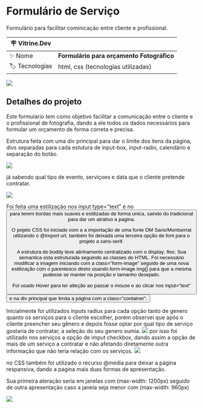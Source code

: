 # Formulário de Serviço

Formulário para facilitar cominicação entre cliente e profissional.

| :placard: Vitrine.Dev |     |
| -------------  | --- |
| :sparkles: Nome        | **Formulário para orçamento Fotográfico**
| :label: Tecnologias | html, css (tecnologias utilizadas)



![](https://user-images.githubusercontent.com/89817889/193363223-831c3d04-076c-4881-99d4-028fe6714092.jpg#vitrinedev)


## Detalhes do projeto

Este formulario tem como objetivo facilitar a comunicação entre o cliente e o profissional de fotografia, dando a ele todos os dados necessários para formular um orçamento de forma correta e precisa.

Estrutura feita com uma div principal para dar o limite dos itens da página, divs separadas para cada estutura de input-box, input-radio, 
calendário e separação do botão.

<div aligner="center">
<img src="https://user-images.githubusercontent.com/89817889/193361039-4fa8538b-d4d9-4c90-a50f-80ecd94619be.jpg">
</div>

já sabendo qual tipo de evento, serviçoes e data que o cliente pretende contratar.

<div aligner="center">
<img src="https://user-images.githubusercontent.com/89817889/193363286-a179d694-9cf3-4737-a006-4ecf3f65975a.jpg">
</div>

<div aligner="center">
  <p>Foi feita uma estilização nos input type="text" e no <button> para terem bordas mais suaves e estilizadas de forma unica, saindo do tradicional para dar um atrativo a pagina.
    <p>O pojeto CSS foi iniciado com a a importação de uma fonte DM Sans/Montserrat utilizando o @import url, também foi deixada uma terceira opção de font para o projeto a sans-serif.

<p>A estrutura do boddy teve alinhamento centralizado com o display: flex; 
Sua semantica esta estruturada seguindo as classes do HTML.
Foi necessário modificar a imagem iniciando com a class="form-image" seguido de uma nova estilização com o parentesco direto usando.form-image img{} para que a mesma pudesse se manter na posição e tamanho desejado.

<p>Foi usado Hover para ter alteção ao passar o mouse e ao clicar nos input="text" <button> e na div principal que limita a página com a class="container".
    </div>

<div aligner="center">
<p> Inicialmente foi utilizados inputs radius para cada opção tanto de genero quanto os serviços para o cliente escolher, porém observei que após o cliente preencher seu gênero e depois fosse optar por qual tipo de serviço gostaria de contratar, a seleção do seu genero sumia. <img src="https://user-images.githubusercontent.com/89817889/193362780-8d741677-5b1d-431a-a554-80c7970f5332.png"> por isso foi utilizado nos serviços a opção de imput checkbox, dando assim a opção de mais de um serviço a contratar e não afetando diretamente outra informação que não teria relação com os serviços. <img src="https://user-images.githubusercontent.com/89817889/193362744-00b886e3-7beb-4a72-95c6-77a23f115710.png">

  <p> no CSS também foi utilizado o recurso @media para deixar a página respansiva, dando a pagina mais duas formas de apresentação.
<p>Sua primeira ateração seria em janelas com (max-width: 1200px) seguido de outra apresentação caso a janela seja menor com (max-width: 960px)
  <img scr="https://user-images.githubusercontent.com/89817889/193364080-0e0c2ee3-339f-41e9-ac2c-d34a049449fd.png">
</div>

![](https://user-images.githubusercontent.com/89817889/193363286-a179d694-9cf3-4737-a006-4ecf3f65975a.jpg)

